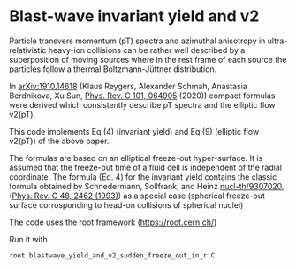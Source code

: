 # Blast-wave invariant yield and v2
Particle transvers momentum (pT) spectra and azimuthal anisotropy in ultra-relativistic heavy-ion collisions can be rather well described by a superposition of moving sources where in the rest frame of each source the particles follow a thermal Boltzmann-Jüttner distribution.

In [arXiv:1910.14618](https://arxiv.org/abs/1910.14618) (Klaus Reygers, Alexander Schmah, Anastasia Berdnikova, Xu Sun, [Phys. Rev. C 101, 064905](https://doi.org/10.1103/PhysRevC.101.064905) (2020)) compact formulas were derived which consistently describe pT spectra and the elliptic flow v2(pT).

This code implements Eq.(4) (invariant yield) and Eq.(9) (elliptic flow v2(pT)) of the above paper.    

The formulas are based on an elliptical freeze-out hyper-surface. It is assumed that the freeze-out time of a fluid cell is independent of the radial coordinate. The formula (Eq. 4) for the invariant yield contains the classic formula obtained by Schnedermann, Sollfrank, and Heinz [nucl-th/9307020](https://arxiv.org/abs/nucl-th/9307020), ([Phys. Rev. C 48, 2462 (1993)](https://doi.org/10.1103/PhysRevC.48.2462)) as a special case (spherical freeze-out surface corrosponding to head-on collisions of spherical nuclei)

The code uses the root framework (https://root.cern.ch/)

Run it with

	root blastwave_yield_and_v2_sudden_freeze_out_in_r.C
